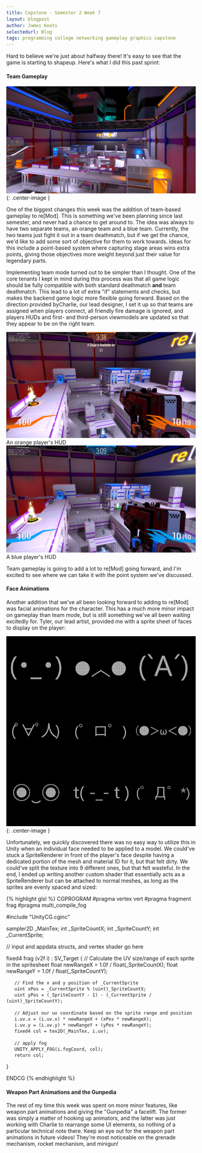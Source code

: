 ```yaml
---
title: Capstone - Semester 2 Week 7
layout: blogpost
author: James Keats
selectedurl: Blog
tags: programming college networking gameplay graphics capstone
---
```

Hard to believe we're just about halfway there! It's easy to see that the game is starting to shapeup. Here's what I did this past sprint:

<!--more-->

#### Team Gameplay

![New Team-Based Arena Art](/assets/img/blog/capstone/s2w7-newart.png){: .center-image }

One of the biggest changes this week was the addition of team-based gameplay to re[Mod]. This is something we've been planning since last semester, and never had a chance to get around to. The idea was always to have two separate teams, an orange team and a blue team. Currently, the two teams just fight it out in a team deathmatch, but if we get the chance, we'd like to add some sort of objective for them to work towards. Ideas for this include a point-based system where capturing stage areas wins extra points, giving those objectives more weight beyond just their value for legendary parts.

Implementing team mode turned out to be simpler than I thought. One of the core tenants I kept in mind during this process was that all game logic should be fully compatible with both standard deathmatch **and** team deathmatch. This lead to a lot of extra "if" statements and checks, but makes the backend game logic more flexible going forward. Based on the direction provided byCharlie, our lead designer, I set it up so that teams are assigned when players connect, all friendly fire damage is ignored, and players HUDs and first- and third-person viewmodels are updated so that they appear to be on the right team.

<p> <!-- It's just easier to do columns in HTML, as sad as it is to stick this in the middle... -->
<div class="flex flex-wrap">
    <div class="w-full md:w-1/2 mb-6 md:m-0">
        <div>
            <div class="text-center md:pr-4">
                <img class="w-full" src="/assets/img/blog/capstone/s2w7-orange.png">
                <span>An orange player's HUD</span>
            </div>
        </div>
    </div>
    <div class="w-full md:w-1/2">
        <div>
            <div class="text-center md:pl-4">
                <img class="w-full" src="/assets/img/blog/capstone/s2w7-blue.png">
                <div>A blue player's HUD</div>
            </div>
        </div>
    </div>
</div>
</p>

Team gameplay is going to add a lot to re[Mod] going forward, and I'm excited to see where we can take it with the point system we've discussed.

#### Face Animations

Another addition that we've all been looking forward to adding to re[Mod] was facial animations for the character. This has a much more minor impact on gameplay than team mode, but is still something we've all been waiting excitedly for. Tyler, our lead artist, provided me with a sprite sheet of faces to display on the player:

![New Scorecard](/assets/img/blog/capstone/s2w7_botface.png){: .center-image }

Unfortunately, we quickly discovered there was no easy way to utilize this in Unity when an individual face needed to be applied to a model. We could've stuck a SpriteRenderer in front of the player's face despite having a dedicated portion of the mesh and material ID for it, but that felt dirty. We could've split the texture into 9 different ones, but that felt wasteful. In the end, I ended up writing another custom shader that essentially acts as a SpriteRenderer but can be attached to normal meshes, as long as the sprites are evenly spaced and sized:

{% highlight glsl %}
CGPROGRAM
#pragma vertex vert
#pragma fragment frag
#pragma multi_compile_fog

#include "UnityCG.cginc"

sampler2D _MainTex;
int _SpriteCountX;
int _SpriteCountY;
int _CurrentSprite;

// input and appdata structs, and vertex shader go here

fixed4 frag (v2f i) : SV_Target
{
       // Calculate the UV size/range of each sprite in the spritesheet
       float newRangeX = 1.0f / float(_SpriteCountX);
       float newRangeY = 1.0f / float(_SpriteCountY);

       // Find the x and y position of _CurrentSprite
       uint xPos = _CurrentSprite % (uint)_SpriteCountX;
       uint yPos = (_SpriteCountY - 1) - (_CurrentSprite / (uint)_SpriteCountY);

       // Adjust our uv coordinate based on the sprite range and position
       i.uv.x = (i.uv.x) * newRangeX + (xPos * newRangeX);
       i.uv.y = (i.uv.y) * newRangeY + (yPos * newRangeY);
       fixed4 col = tex2D(_MainTex, i.uv);

       // apply fog
       UNITY_APPLY_FOG(i.fogCoord, col);
       return col;
}

ENDCG
{% endhighlight %}

#### Weapon Part Animations and the Gunpedia

The rest of my time this week was spent on more minor features, like weapon part animations and giving the "Gunpedia" a facelift. The former was simply a matter of hooking up animators, and the latter was just working with Charlie to rearrange some UI elements, so nothing of a particular technical note there. Keep an eye out for the weapon part animations in future videos! They're most noticeable on the grenade mechanism, rocket mechanism, and minigun!
